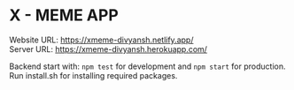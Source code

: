 <h1><strong>X - MEME APP</strong></h1>

Website URL: https://xmeme-divyansh.netlify.app/ <br>
Server URL: https://xmeme-divyansh.herokuapp.com/ <br>

Backend start with: <code>npm test</code> for development and <code>npm start</code> for production.<br>
Run install.sh for installing required packages.

